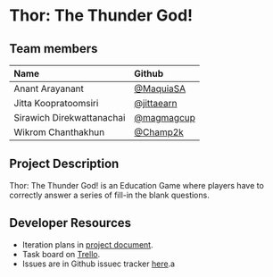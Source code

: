 # Thor: The Thunder God!  

<!-- [![codecov](https://codecov.io/gh/magmagcup/thor/branch/master/graph/badge.svg)](https://codecov.io/gh/magmagcup/thor) -->

## Team members

| Name | Github
|:--|:--
|Anant Arayanant| [@MaquiaSA](https://github.com/MaquiaSA)
|Jitta Koopratoomsiri| [@jittaearn](https://github.com/jittaearn)
|Sirawich Direkwattanachai|[@magmagcup](https://github.com/magmagcup)
|Wikrom Chanthakhun|[@Champ2k](https://github.com/Champ2k)

## Project Description

Thor: The Thunder God! is an Education Game where players have to correctly answer a series of fill-in the blank questions.

## Developer Resources

* Iteration plans  in [project document](https://docs.google.com/document/d/1Q2PZyZD6GGjra6n8zBE4ohgaDXcAb8P__CwaxpWwbAs/edit#).  
* Task board  on [Trello](https://trello.com/b/5H0LhPUD/isp-series).
* Issues are in Github issuec tracker [here](https://github.com/magmagcup/Thor/issues).a